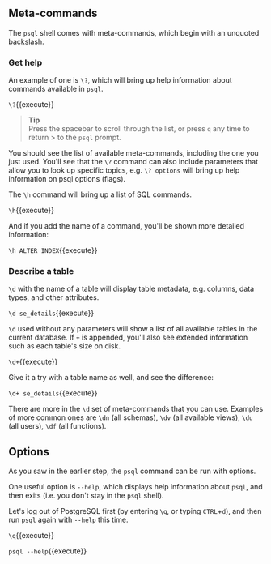 ## Meta-commands

The `psql` shell comes with meta-commands, which begin with an unquoted backslash.

### Get help

An example of one is `\?`, which will bring up help information about commands available in `psql`.

`\?`{{execute}}

> **Tip**  
> Press the spacebar to scroll through the list, or press `q` any time to return  > to the `psql` prompt.

You should see the list of available meta-commands, including the one you just used. You'll see that the `\?` command can also include parameters that allow you to look up specific topics, e.g. `\? options` will bring up help information on psql options (flags).

The `\h` command will bring up a list of SQL commands. 

`\h`{{execute}}

And if you add the name of a command, you'll be shown more detailed information:

`\h ALTER INDEX`{{execute}}

### Describe a table

`\d` with the name of a table will display table metadata, e.g. columns, data types, and other attributes.

`\d se_details`{{execute}}

`\d` used without any parameters will show a list of all available tables in the current database. If `+` is appended, you'll also see extended information such as each table's size on disk.

`\d+`{{execute}}

Give it a try with a table name as well, and see the difference:

`\d+ se_details`{{execute}}

There are more in the `\d` set of meta-commands that you can use. Examples of more common ones are `\dn` (all schemas), `\dv` (all available views), `\du` (all users), `\df` (all functions).

## Options

As you saw in the earlier step, the `psql` command can be run with options.

One useful option is `--help`, which displays help information about `psql`, and then exits (i.e. you don't stay in the `psql` shell).

Let's log out of PostgreSQL first (by entering `\q`, or typing `CTRL`+`d`), and then run `psql` again with `--help` this time.

`\q`{{execute}}

`psql --help`{{execute}}

<!---
psql -l
-->
